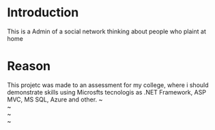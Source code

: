 # Introduction 
This is a Admin of a social network thinking about people who plaint at home

# Reason
This projetc was made to an assessment for my college, where i should demonstrate skills using Microsfts tecnologis as .NET Framework, ASP MVC, MS SQL, Azure and other.
~                                                                                                 
~                                                                                                 
~                                                                                                 
~                                                                             
